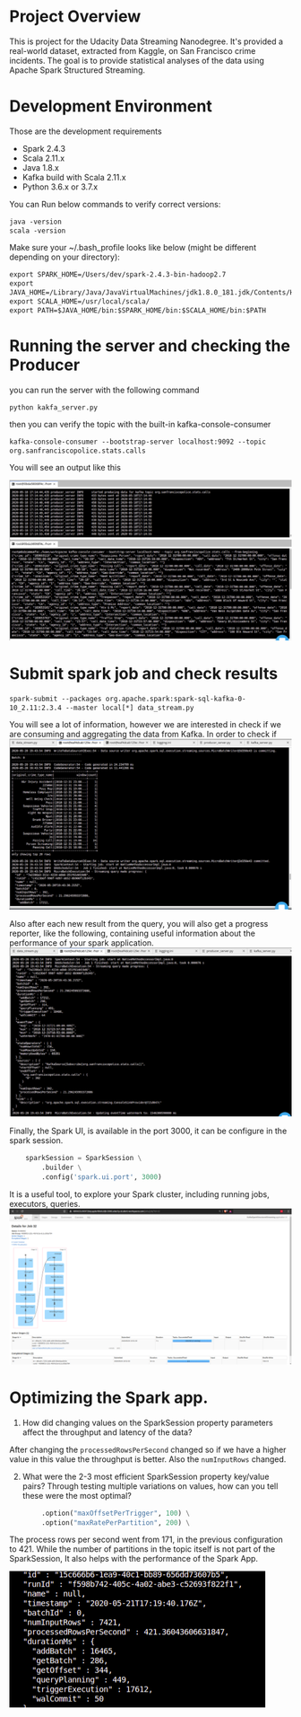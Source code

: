 # Project Overview
This is project for the Udacity Data Streaming Nanodegree.
 It's provided a real-world dataset, extracted from Kaggle, on San Francisco crime incidents. 
The goal is to provide statistical analyses of the data using Apache Spark Structured Streaming. 

# Development Environment
Those are the development requirements

- Spark 2.4.3
- Scala 2.11.x
- Java 1.8.x
- Kafka build with Scala 2.11.x
- Python 3.6.x or 3.7.x

You can Run below commands to verify correct versions:
```
java -version
scala -version
```
Make sure your ~/.bash_profile looks like below (might be different depending on your directory):
```
export SPARK_HOME=/Users/dev/spark-2.4.3-bin-hadoop2.7
export JAVA_HOME=/Library/Java/JavaVirtualMachines/jdk1.8.0_181.jdk/Contents/Home
export SCALA_HOME=/usr/local/scala/
export PATH=$JAVA_HOME/bin:$SPARK_HOME/bin:$SCALA_HOME/bin:$PATH
```

# Running the server and checking the Producer
you can run the server with the following command
```
python kakfa_server.py
```
then you can verify the topic with the built-in kafka-console-consumer
```
kafka-console-consumer --bootstrap-server localhost:9092 --topic org.sanfranciscopolice.stats.calls
```
You will see an output like this

![kakfa console consumer](images/producer_output_with_kakfa-console-consumer.png)

# Submit spark job and check results
```
spark-submit --packages org.apache.spark:spark-sql-kafka-0-10_2.11:2.3.4 --master local[*] data_stream.py
```
You will see a lot of information, however we are interested in check if we are consuming and aggregating the data from Kafka.
In order to check if 
![batch_ingestion_aggregation](images/batch_ingestion_aggregation.png)

Also after each new result from the query, you will also get a progress reporter, like the following,
containing useful information about the performance of your spark application.
![spark_progress_report](images/spark_progress_reporter.png)

Finally, the Spark UI, is available in the port 3000, it can be configure in the spark session.
```python
    sparkSession = SparkSession \
        .builder \
        .config('spark.ui.port', 3000) 
```
It is a useful tool, to explore your Spark cluster, including running jobs, executors, queries.
![spark_ui](images/spark_ui.png)

# Optimizing the Spark app.
1. How did changing values on the SparkSession property parameters affect the throughput and latency of the data?

After changing the `processedRowsPerSecond` changed so if we have a higher value in this value the throughput is better. Also the `numInputRows` changed.


2. What were the 2-3 most efficient SparkSession property key/value pairs? Through testing multiple variations on values, how can you tell these were the most optimal?
```python
        .option("maxOffsetPerTrigger", 100) \
        .option("maxRatePerPartition", 200) \
```
The process rows per second went from 171, in the previous configuration to 421.
While the number of partitions in the topic itself is not part of the SparkSession, It also helps with the performance of the Spark App. 

![spark_performance](images/changing_spark_session_options_best.png)
        